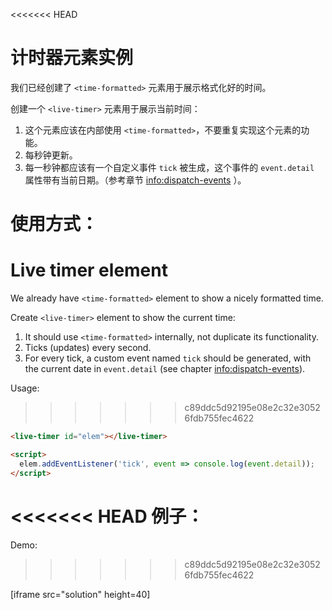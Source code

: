 
<<<<<<< HEAD
# 计时器元素实例

我们已经创建了 `<time-formatted>` 元素用于展示格式化好的时间。

创建一个 `<live-timer>` 元素用于展示当前时间：
1. 这个元素应该在内部使用 `<time-formatted>`，不要重复实现这个元素的功能。
2. 每秒钟更新。
3. 每一秒钟都应该有一个自定义事件 `tick` 被生成，这个事件的 `event.detail` 属性带有当前日期。（参考章节 <info:dispatch-events> ）。

使用方式：
=======
# Live timer element

We already have `<time-formatted>` element to show a nicely formatted time.

Create `<live-timer>` element to show the current time:
1. It should use `<time-formatted>` internally, not duplicate its functionality.
2. Ticks (updates) every second.
3. For every tick, a custom event named `tick` should be generated, with the current date in `event.detail` (see chapter <info:dispatch-events>).

Usage:
>>>>>>> c89ddc5d92195e08e2c32e30526fdb755fec4622

```html
<live-timer id="elem"></live-timer>

<script>
  elem.addEventListener('tick', event => console.log(event.detail));
</script>
```

<<<<<<< HEAD
例子：
=======
Demo:
>>>>>>> c89ddc5d92195e08e2c32e30526fdb755fec4622

[iframe src="solution" height=40]
